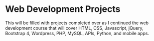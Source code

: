 # Web Development Projects
This will be filled with projects completed over as I continued the web development course that will cover HTML, CSS, Javascript, jQuery, Bootstrap 4, Wordpress, PHP, MySQL, APIs, Python, and mobile apps. 

